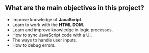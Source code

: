 ## What are the main objectives in this project?

- Improve knowledge of **JavaScript**.
- Learn to work with the **HTML DOM**.
- Learn and improve knowledge in logic processes.
- How to sync JavaScript code with a UI.
- The ways to handle user inputs.
- How to debug errors.
